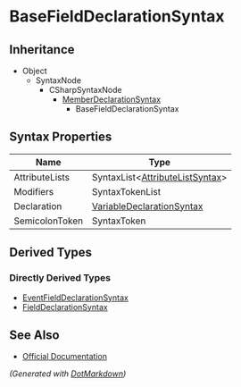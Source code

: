 # BaseFieldDeclarationSyntax

## Inheritance

* Object
  * SyntaxNode
    * CSharpSyntaxNode
      * [MemberDeclarationSyntax](MemberDeclarationSyntax.md)
        * BaseFieldDeclarationSyntax

## Syntax Properties

| Name           | Type                                                       |
| -------------- | ---------------------------------------------------------- |
| AttributeLists | SyntaxList\<[AttributeListSyntax](AttributeListSyntax.md)> |
| Modifiers      | SyntaxTokenList                                            |
| Declaration    | [VariableDeclarationSyntax](VariableDeclarationSyntax.md)  |
| SemicolonToken | SyntaxToken                                                |

## Derived Types

### Directly Derived Types

* [EventFieldDeclarationSyntax](EventFieldDeclarationSyntax.md)
* [FieldDeclarationSyntax](FieldDeclarationSyntax.md)

## See Also

* [Official Documentation](https://docs.microsoft.com/en-us/dotnet/api/microsoft.codeanalysis.csharp.syntax.basefielddeclarationsyntax)


*\(Generated with [DotMarkdown](http://github.com/JosefPihrt/DotMarkdown)\)*